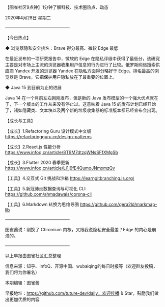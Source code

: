 【图雀社区9点钟】1分钟了解科技、技术圈热点、动态

2020年4月28日  星期二

———————————————

【今日热点】 

 ◆ 浏览器隐私安全排名：Brave 得分最高、微软 Edge 最低

在最近发布的一项研究报告中，微软的 Edge 在隐私评级中获得了最低分，该研究主要是对市场上主流的浏览器收集用户信息的行为进行了比较。俄罗斯网络搜索供应商 Yandex 开发的浏览器 Yandex 在隐私方面得分略好于 Edge。排名最高的浏览器是 Brave，它把保护用户隐私放在了最重要的位置上。

 ◆ Java 15 到目前为止的进展

Java 14 在一个月前左右刚刚发布，但是新的 Java 发布模型的一个强大优点就在于，下一个版本的工作从来没有停止过。这意味着 Java 15 的发布计划已经开始了，诸如隐藏类、文本块以及两个新的垃圾收集器的标准版本都已经宣布会出现。

【成长与工具】   

【成长】1.Refactoring Guru 设计模式中文版 https://refactoringguru.cn/design-patterns

【成长】2.React.js 性能分析 https://www.infoq.cn/article/8T9M7dtzqWNsSFfXMgSb

【成长】3.Flutter 2020 春季更新 https://www.infoq.cn/article/Li1j6fE4QumoJNmxmzQv

【工具】4.交互式 Git 挑战和沙箱 https://learngitbranching.js.org/

【工具】5.新冠肺炎数据查询与可视化 CLI https://github.com/ahmadawais/corona-cli

【工具】6.Markdown 转换为思维导图 https://github.com/gera2ld/markmap-lib

——————————————— 

图雀酱说：刚换了 Chromium 内核，又跟我说隐私安全最差？Edge 的内心是崩溃的。

———————————————

以上早报由图雀社区汇总整理   

信息来源：知乎、infoQ、开源中国、wubaiqing的每日时报等（欢迎群友投稿，我们将为你署名）

本期编辑：图雀酱

早报地址：https://github.com/tuture-dev/daily，欢迎传播 & Star，鼓励我们做出更加优质的内容
